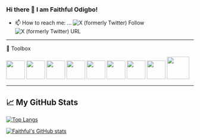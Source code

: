 ### Hi there 👋 I am Faithful Odigbo!

- 📫 How to reach me: ...
![X (formerly Twitter) Follow](https://img.shields.io/twitter/follow/faithfulOdigbo)
![X (formerly Twitter) URL](https://img.shields.io/twitter/url?url=https%3A%2F%2Ftwitter.com%2FfaithfulOdigbo)

---

🧰 Toolbox

<a href="https://cdnlogo.com/logo/nodejs-icon_39488.html"><img src="https://www.cdnlogo.com/logos/n/94/nodejs-icon.svg" height="50" width="50"></a>
<a href="https://cdnlogo.com/logo/javascript_18196.html"><img src="https://www.cdnlogo.com/logos/j/44/javascript.svg" height="50" width="50"></a>
<a href="https://cdnlogo.com/logo/html-5_8516.html"><img src="https://www.cdnlogo.com/logos/h/90/html-5.svg" height="50" width="50"></a>
<a href="https://cdnlogo.com/logo/css_36679.html"><img src="https://www.cdnlogo.com/logos/c/18/css.svg" height="50" width="50"></a>
<a href="https://cdnlogo.com/logo/bootstrap_39502.html"><img src="https://www.cdnlogo.com/logos/b/50/bootstrap.svg" height="50" width="50"></a>
<a href="https://cdnlogo.com/logo/solidity_63893.html"><img src="https://www.cdnlogo.com/logos/s/73/solidity.svg" height="50" width="50"></a>
<a href="https://cdnlogo.com/logo/mysql_9525.html"><img src="https://www.cdnlogo.com/logos/m/10/mysql.svg" height="50" width="50"></a>
<a href="https://cdnlogo.com/logo/microsoft-sql-server_808.html"><img src="https://www.cdnlogo.com/logos/m/21/microsoft-sql-server.svg" height="50" width="50"></a>
<a href="https://cdnlogo.com/logo/mongodb_9555.html"><img src="https://www.cdnlogo.com/logos/m/25/mongodb.svg" height="60" width="60"></a>


---

## &#x1f4c8; My GitHub Stats

[![Top Langs](https://github-readme-stats.vercel.app/api/top-langs/?username=dev3Nigerian&theme=radical)](https://github.com/anuraghazra/github-readme-stats)

[![Faithful's GitHub stats](https://github-readme-stats.vercel.app/api?username=dev3Nigerian&theme=radical)](https://github.com/anuraghazra/github-readme-stats)


<!--
**dev3Nigerian/dev3Nigerian** is a ✨ _special_ ✨ repository because its `README.md` (this file) appears on your GitHub profile.

Here are some ideas to get you started:

- 🔭 I’m currently working on ...
- 🌱 I’m currently learning ...
- 👯 I’m looking to collaborate on ...
- 🤔 I’m looking for help with ...
- 💬 Ask me about ...

- 😄 Pronouns: ...
- ⚡ Fun fact: ...
-->
